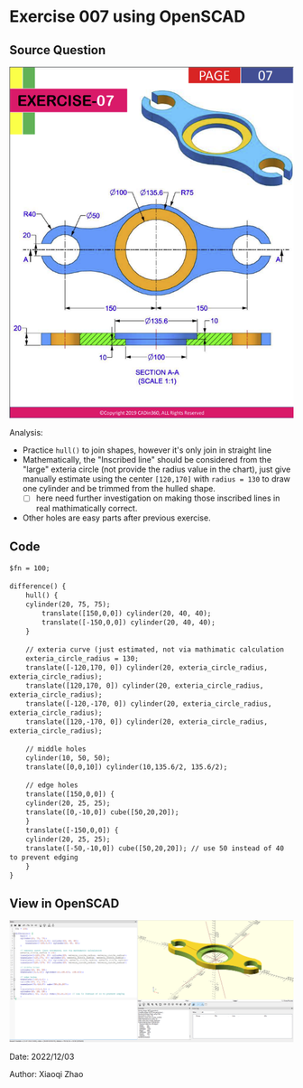 # Exercise 007 using OpenSCAD

## Source Question

![ex_007_question](./ex_007_question.png)

Analysis:

- Practice `hull()` to join shapes, however it's only join in straight line
- Mathematically, the "Inscribed line" should be considered from the "large" exteria circle (not provide the radius value in the chart), just give manually estimate using the center `[120,170]` with `radius = 130` to draw one cylinder and be trimmed from the hulled shape. 
  - [ ] here need further investigation on making those inscribed lines in real mathimatically correct.
- Other holes are easy parts after previous exercise. 

## Code

```openscad
$fn = 100;

difference() {
    hull() {
    cylinder(20, 75, 75);
        translate([150,0,0]) cylinder(20, 40, 40);
        translate([-150,0,0]) cylinder(20, 40, 40);
    }
    
    // exteria curve (just estimated, not via mathimatic calculation
    exteria_circle_radius = 130;
    translate([-120,170, 0]) cylinder(20, exteria_circle_radius, exteria_circle_radius);
    translate([120,170, 0]) cylinder(20, exteria_circle_radius, exteria_circle_radius);
    translate([-120,-170, 0]) cylinder(20, exteria_circle_radius, exteria_circle_radius);
    translate([120,-170, 0]) cylinder(20, exteria_circle_radius, exteria_circle_radius);
    
    // middle holes
    cylinder(10, 50, 50);
    translate([0,0,10]) cylinder(10,135.6/2, 135.6/2);
    
    // edge holes
    translate([150,0,0]) {
    cylinder(20, 25, 25);
    translate([0,-10,0]) cube([50,20,20]);
    }
    translate([-150,0,0]) {
    cylinder(20, 25, 25);
    translate([-50,-10,0]) cube([50,20,20]); // use 50 instead of 40 to prevent edging
    }
}
```

## View in OpenSCAD

![ex_007](./ex_007.png)

Date: 2022/12/03

Author: Xiaoqi Zhao